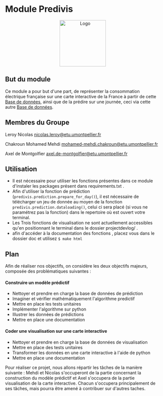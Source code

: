 # Module Predivis

<p align="center" scale=30%>
  <img src="https://github.com/Mehdichak/projectdevlog/blob/main/doc/_images/Logo.png" width=150 title="Logo">
</p>


## But du module
Ce module a pour but d'une part, de représenter la consommation électrique française sur une carte interactive de la France à partir de cette [Base de données](https://data.enedis.fr/explore/dataset/consommation-annuelle-residentielle-par-adresse/information/), ainsi que de la prédire sur une journée, ceci via cette autre [Base de données](https://odre.opendatasoft.com/explore/dataset/eco2mix-national-tr/information/?disjunctive.nature&sort=-date_heure).

## Membres du Groupe

Leroy Nicolas nicolas.leroy@etu.umontpellier.fr

Chakroun Mohamed Mehdi mohamed-mehdi.chakroun@etu.umontpellier.fr

Axel de Montgolfier axel.de-montgolfier@etu.umontpellier.fr

## Utilisation
  - Il est nécessaire pour utiliser les fonctions présentes dans ce module d'instaler les packages présent dans requirements.txt .
  - Afin d'utiliser la fonction de prédiction (```predivis.prediction.prepare_for_day()```), il est nécessaire de télécharger un jeu de donnée au moyen de la fonction ```predivis.prediction.dataloading()```, celui ci sera placé (si vous ne paramétrez pas la fonction) dans le repertoire où est ouvert votre terminal.
  - Les Trois fonctions de visualisation ne sont actuellement accessibles qu'en positionnant le terminal dans le dossier projectdevlog/ .
  - afin d'accéder à la documentation des fonctions , placez vous dans le dossier doc et utilisez ```$ make html```
## Plan

Afin de réaliser nos objectifs, on considère les deux objectifs majeurs, composée des problématiques suivantes :

#### Construire un modèle prédictif

- Nettoyer et prendre en charge la base de données de prédiction
- Imaginer et vérifier mathématiquement l'algorithme predictif
- Mettre en place les tests unitaires
- Implémenter l'algorithme sur python
- Illustrer les données de prédictions
- Mettre en place une documentation

#### Coder une visualisation sur une carte interactive
- Nettoyer et prendre en charge la base de données de visualisation
- Mettre en place des tests unitaires
- Transformer les données en une carte interactive à l'aide de python
- Mettre en place une documentation


Pour réaliser ce projet, nous allons répartir les tâches de la manière suivante : Mehdi et Nicolas s'occuperont de la partie concernant la construction du modèle prédictif et Axel s'occupera de la partie visualisation de la carte interactive. Chacun s'occupera principalement de ses tâches, mais pourra être amené à contribuer sur d'autres taches.




